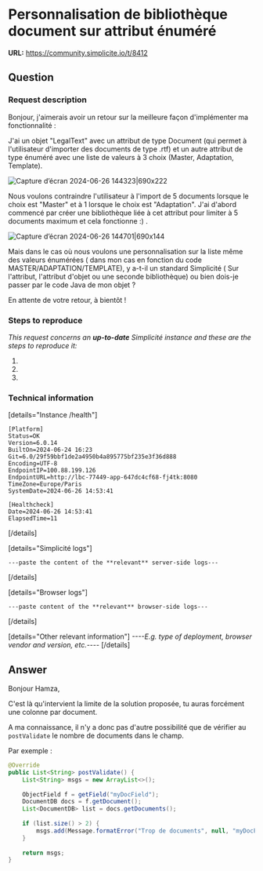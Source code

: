 # Personnalisation de bibliothèque document sur attribut énuméré

**URL:** https://community.simplicite.io/t/8412

## Question
### Request description


Bonjour, j'aimerais avoir un retour sur la meilleure façon d'implémenter ma fonctionnalité :

J'ai un objet "LegalText" avec un attribut de type Document (qui permet à l'utilisateur d'importer des documents de type .rtf) et un autre attribut de type énuméré avec une liste de valeurs à 3 choix (Master, Adaptation, Template).

![Capture d’écran 2024-06-26 144323|690x222](upload://1NNcicAWdtCVs3zxlXYqyxhOIWE.png)


Nous voulons contraindre l'utilisateur à l'import de 5 documents lorsque le choix est "Master" et à 1 lorsque le choix est "Adaptation". 
J'ai d'abord commencé par créer une bibliothèque liée à cet attribut pour limiter à 5 documents maximum et cela fonctionne :) .

![Capture d’écran 2024-06-26 144701|690x144](upload://uW2Z2k3Ufczbe3PhQgLMso0vf6w.png)


Mais dans le cas où nous voulons une personnalisation sur la liste même des valeurs énumérées ( dans mon cas en fonction du code MASTER/ADAPTATION/TEMPLATE), y a-t-il un standard Simplicité ( Sur l'attribut, l'attribut d'objet ou une seconde bibliothèque) ou bien dois-je passer par le code Java de mon objet ?

En attente de votre retour, à bientôt !

### Steps to reproduce

*This request concerns an **up-to-date** Simplicité instance
and these are the steps to reproduce it:*

1.
2.
3. 

### Technical information

[details="Instance /health"]
```text
[Platform]
Status=OK
Version=6.0.14
BuiltOn=2024-06-24 16:23
Git=6.0/29f59bbf1de2a4950b4a895775bf235e3f36d888
Encoding=UTF-8
EndpointIP=100.88.199.126
EndpointURL=http://lbc-77449-app-647dc4cf68-fj4tk:8080
TimeZone=Europe/Paris
SystemDate=2024-06-26 14:53:41

[Healthcheck]
Date=2024-06-26 14:53:41
ElapsedTime=11
```
[/details]

[details="Simplicité logs"]
```text
---paste the content of the **relevant** server-side logs---
```
[/details]

[details="Browser logs"]
```text
---paste content of the **relevant** browser-side logs---
```
[/details]

[details="Other relevant information"]
*----E.g. type of deployment, browser vendor and version, etc.----*
[/details]

## Answer
Bonjour Hamza, 

C'est là qu'intervient la limite de la solution proposée, tu auras forcément une colonne par document. 

A ma connaissance, il n'y a donc pas d'autre possibilité que de vérifier au `postValidate` le nombre de documents dans le champ.

Par exemple : 

```java
@Override
public List<String> postValidate() {
	List<String> msgs = new ArrayList<>();
	
	ObjectField f = getField("myDocField");
	DocumentDB docs = f.getDocument();
	List<DocumentDB> list = docs.getDocuments();
	
	if (list.size() > 2) {
		msgs.add(Message.formatError("Trop de documents", null, "myDocField"));
	}
	
	return msgs;
}
```
